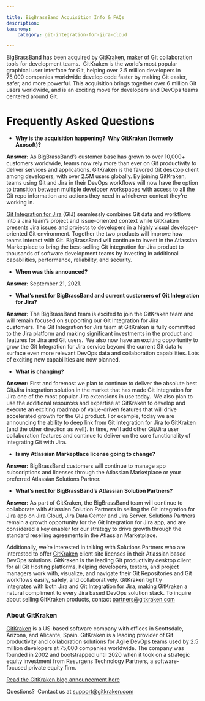 ```yaml
---

title: BigBrassBand Acquisition Info & FAQs
description:
taxonomy:
    category: git-integration-for-jira-cloud

---
```

BigBrassBand has been acquired by [GitKraken](https://www.gitkraken.com), maker of Git collaboration tools for development teams.  GitKraken is the world’s most popular graphical user interface for Git, helping over 2.5 million developers in 75,000 companies worldwide develop code faster by making Git easier, safer, and more powerful. This acquisition brings together over 6 million Git users worldwide, and is an exciting move for developers and DevOps teams centered around Git. 

# **Frequently Asked Questions**

*   **Why is the acquisition happening?  Why GitKraken (formerly Axosoft)?**


**Answer:** As BigBrassBand’s customer base has grown to over 10,000+ customers worldwide, teams now rely more than ever on Git productivity to deliver services and applications. GitKraken is the favored Git desktop client among developers, with over 2.5M users globally. By joining GitKraken, teams using Git and Jira in their DevOps workflows will now have the option to transition between multiple developer workspaces with access to all the Git repo information and actions they need in whichever context they’re working in.

[Git Integration for Jira](https://marketplace.atlassian.com/apps/4984/git-integration-for-jira?hosting=cloud&tab=overview) (GIJ) seamlessly combines Git data and workflows into a Jira team’s project and issue-oriented context while GitKraken presents Jira issues and projects to developers in a highly visual developer-oriented Git environment. Together the two products will improve how teams interact with Git. BigBrassBand will continue to invest in the Atlassian Marketplace to bring the best-selling Git integration for Jira product to thousands of software development teams by investing in additional capabilities, performance, reliability, and security.

*   **When was this announced?**


**Answer:** September 21, 2021.

*   **What’s next for BigBrassBand and current customers of Git Integration for Jira?**


**Answer:** The BigBrassBand team is excited to join the GitKraken team and will remain focused on supporting our Git Integration for Jira customers. The Git Integration for Jira team at GitKraken is fully committed to the Jira platform and making significant investments in the product and features for Jira and Git users.  We also now have an exciting opportunity to grow the Git Integration for Jira service beyond the current Git data to surface even more relevant DevOps data and collaboration capabilities. Lots of exciting new capabilities are now planned. 

*   **What is changing?**


**Answer:** First and foremost we plan to continue to deliver the absolute best Git/Jira integration solution in the market that has made Git Integration for Jira one of the most popular Jira extensions in use today.  We also plan to use the additional resources and expertise at GitKraken to develop and execute an exciting roadmap of value-driven features that will drive accelerated growth for the GIJ product. For example, today we are announcing the ability to deep link from Git Integration for Jira to GitKraken (and the other direction as well). In time, we’ll add other Git/Jira user collaboration features and continue to deliver on the core functionality of integrating Git with Jira.

*   **Is my Atlassian Markeptlace license going to change?**


**Answer:** BigBrassBand customers will continue to manage app subscriptions and licenses through the Atlassian Marketplace or your preferred Atlassian Solutions Partner.  

*   **What’s next for BigBrassBand’s Atlassian Solution Partners?**


**Answer:** As part of GitKraken, the BigBrassBand team will continue to collaborate with Atlassian Solution Partners in selling the Git Integration for Jira app on Jira Cloud, Jira Data Center and Jira Server. Solutions Partners remain a growth opportunity for the Git Integration for Jira app, and are considered a key enabler for our strategy to drive growth through the standard reselling agreements in the Atlassian Marketplace.

Additionally, we’re interested in talking with Solutions Partners who are interested to offer [GitKraken](https://www.gitkraken.com) client site licenses in their Atlassian based DevOps solutions. GitKraken is the leading Git productivity desktop client for all Git Hosting platforms, helping developers, testers, and project managers work with, visualize, and navigate their Git Repositories and Git workflows easily, safely, and collaboratively. GitKraken tightly integrates with both Jira and Git Integration for Jira, making GitKraken a natural compliment to every Jira based DevOps solution stack. To inquire about selling GitKraken products, contact [partners@gitkraken.com](https://mailto:partners@gitkraken.com/)

### **About GitKraken**

[GitKraken](https://www.gitkraken.com/) is a US-based software company with offices in Scottsdale, Arizona, and Alicante, Spain. GitKraken is a leading provider of Git productivity and collaboration solutions for Agile DevOps teams used by 2.5 million developers at 75,000 companies worldwide. The company was founded in 2002 and bootstrapped until 2020 when it took on a strategic equity investment from Resurgens Technology Partners, a software-focused private equity firm.

[Read the GitKraken blog announcement here](https://www.gitkraken.com/blog/gitkraken-acquires-git-integration-jira-bigbrassband)

Questions?  Contact us at [support@gitkraken.com](mailto:support@gitkraken.com)

